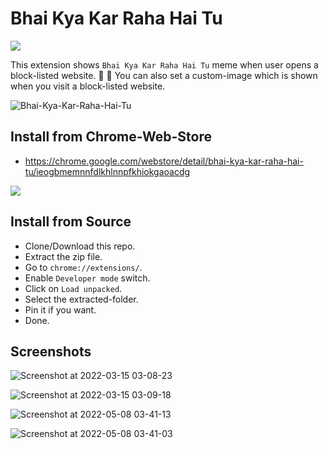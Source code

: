 # Bhai Kya Kar Raha Hai Tu

<a href="https://chrome.google.com/webstore/detail/bhai-kya-kar-raha-hai-tu/ieogbmemnnfdlkhlnnpfkhiokgaoacdg"><img src="https://storage.googleapis.com/web-dev-uploads/image/WlD8wC6g8khYWPJUsQceQkhXSlv1/UV4C4ybeBTsZt43U4xis.png"></a>

This extension shows `Bhai Kya Kar Raha Hai Tu` meme when user opens a block-listed website. :shark: :ghost: You can also set a custom-image which is shown when you visit a block-listed website.

![Bhai-Kya-Kar-Raha-Hai-Tu](https://user-images.githubusercontent.com/13456345/158259755-e801a601-42b0-4745-ad2b-b03367deeec8.jpg)

## Install from Chrome-Web-Store
- https://chrome.google.com/webstore/detail/bhai-kya-kar-raha-hai-tu/ieogbmemnnfdlkhlnnpfkhiokgaoacdg

<a href="https://chrome.google.com/webstore/detail/bhai-kya-kar-raha-hai-tu/ieogbmemnnfdlkhlnnpfkhiokgaoacdg"><img src="https://storage.googleapis.com/web-dev-uploads/image/WlD8wC6g8khYWPJUsQceQkhXSlv1/UV4C4ybeBTsZt43U4xis.png"></a>

## Install from Source

- Clone/Download this repo.
- Extract the zip file.
- Go to `chrome://extensions/`.
- Enable `Developer mode` switch.
- Click on `Load unpacked`.
- Select the extracted-folder.
- Pin it if you want.
- Done.

## Screenshots

![Screenshot at 2022-03-15 03-08-23](https://user-images.githubusercontent.com/13456345/158273222-adebee1f-e47b-4ac1-8a4e-b82ed8e4685e.png)

![Screenshot at 2022-03-15 03-09-18](https://user-images.githubusercontent.com/13456345/158273217-57ec803e-4f65-42f9-ace6-2838557a1e71.png)

![Screenshot at 2022-05-08 03-41-13](https://user-images.githubusercontent.com/13456345/167273405-ecc65747-a285-40c2-8adb-7170c8e98f70.png)

![Screenshot at 2022-05-08 03-41-03](https://user-images.githubusercontent.com/13456345/167273407-7c9e9650-95e5-41d5-b337-9025ebaa7e19.png)


